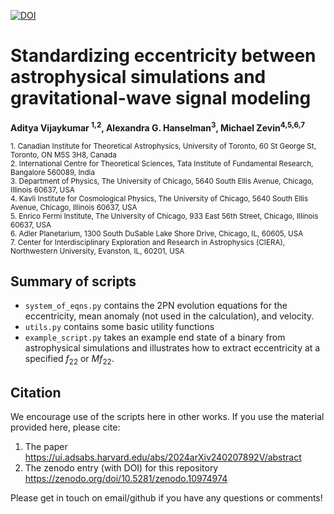 [![DOI](https://zenodo.org/badge/753852599.svg)](https://zenodo.org/doi/10.5281/zenodo.10974974)

# Standardizing eccentricity between astrophysical simulations and gravitational-wave signal modeling 
**Aditya Vijaykumar <sup>1,2</sup>, Alexandra G. Hanselman<sup>3</sup>, Michael Zevin<sup>4,5,6,7</sup>**

<sub>1. Canadian Institute for Theoretical Astrophysics, University of Toronto, 60 St George St,  Toronto, ON M5S 3H8, Canada</sub>  
<sub>2. International Centre for Theoretical Sciences, Tata Institute of Fundamental Research, Bangalore  560089, India</sub>  
<sub>3. Department of Physics, The University of Chicago, 5640 South Ellis Avenue, Chicago, Illinois 60637, USA </sub>  
<sub>4. Kavli Institute for Cosmological Physics, The University of Chicago, 5640 South Ellis Avenue, Chicago, Illinois 60637, USA </sub>  
<sub>5. Enrico Fermi Institute, The University of Chicago, 933 East 56th Street, Chicago, Illinois 60637, USA </sub>  
<sub>6. Adler Planetarium, 1300 South DuSable Lake Shore Drive, Chicago, IL, 60605, USA </sub>  
<sub>7. Center for Interdisciplinary Exploration and Research in Astrophysics (CIERA), Northwestern University, Evanston, IL, 60201, USA </sub>  

## Summary of scripts

- `system_of_eqns.py` contains the 2PN evolution equations for the eccentricity, mean anomaly (not used in the calculation), and velocity.
- `utils.py` contains some basic utility functions
- `example_script.py` takes an example end state of a binary from astrophysical simulations and illustrates how to extract eccentricity at a specified $f_{22}$ or $M f_{22}$. 

## Citation

We encourage use of the scripts here in other works. If you use the material provided here, please cite:

1. The paper https://ui.adsabs.harvard.edu/abs/2024arXiv240207892V/abstract
2. The zenodo entry (with DOI) for this repository https://zenodo.org/doi/10.5281/zenodo.10974974

Please get in touch on email/github if you have any questions or comments!
